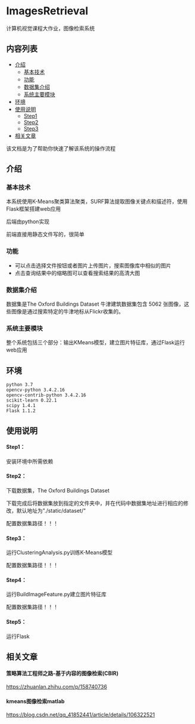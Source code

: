 # ImagesRetrieval
计算机视觉课程大作业，图像检索系统

## 内容列表
- [介绍](#介绍)
  - [基本技术](#基本技术)
  - [功能](#功能)
  - [数据集介绍](#数据集介绍)
  - [系统主要模块](#系统主要模块)
- [环境](#环境)
- [使用说明](#使用说明)
  - [Step1](#Step1)
  - [Step2](#Step2)
  - [Step3](#Step3)
- [相关文章](#相关文章)

该文档是为了帮助你快速了解该系统的操作流程
## 介绍
### 基本技术
本系统使用K-Means聚类算法聚类，SURF算法提取图像关键点和描述符，使用Flask框架搭建web应用

后端由python实现

前端直接用静态文件写的，很简单
### 功能
- 可以点击选择文件按钮或者图片上传图片，搜索图像库中相似的图片
- 点击查询结果中的缩略图可以查看搜索结果的高清大图
### 数据集介绍
数据集是The Oxford Buildings Dataset
牛津建筑数据集包含 5062 张图像，这些图像是通过搜索特定的牛津地标从Flickr收集的。
### 系统主要模块
整个系统包括三个部分：输出KMeans模型，建立图片特征库，通过Flask运行web应用
## 环境
```shell
python 3.7
opencv-python 3.4.2.16
opencv-contrib-python 3.4.2.16
scikit-learn 0.22.1
scipy 1.4.1
Flask 1.1.2
```

## 使用说明
#### Step1：
安装环境中所需依赖
#### Step2：
下载数据集，The Oxford Buildings Dataset

下载完成后将数据集放到指定的文件夹中，并在代码中数据集地址进行相应的修改，默认地址为"./static/dataset/"

配置数据集路径！！！

#### Step3：
运行ClusteringAnalysis.py训练K-Means模型

配置数据集路径！！！

#### Step4：
运行BuildImageFeature.py建立图片特征库

配置数据集路径！！！

#### Step5：
运行Flask

## 相关文章
#### 策略算法工程师之路-基于内容的图像检索(CBIR)
https://zhuanlan.zhihu.com/p/158740736
#### kmeans图像检索matlab
https://blog.csdn.net/qq_41852441/article/details/106322521


